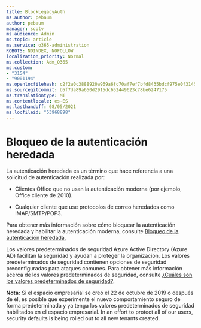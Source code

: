 ```yaml
---
title: BlockLegacyAuth
ms.author: pebaum
author: pebaum
manager: scotv
ms.audience: Admin
ms.topic: article
ms.service: o365-administration
ROBOTS: NOINDEX, NOFOLLOW
localization_priority: Normal
ms.collection: Adm_O365
ms.custom:
- "3154"
- "9001194"
ms.openlocfilehash: c2f2a0c3888920a969a6fc70af7ef7bfd8435bdcf975e0f31452b5da85e3a208
ms.sourcegitcommit: b5f7da89a650d2915dc652449623c78be6247175
ms.translationtype: MT
ms.contentlocale: es-ES
ms.lasthandoff: 08/05/2021
ms.locfileid: "53968898"
---
```

# <a name="blocking-legacy-authentication"></a>Bloqueo de la autenticación heredada

La autenticación heredada es un término que hace referencia a una solicitud de autenticación realizada por:

- Clientes Office que no usan la autenticación moderna (por ejemplo, Office cliente de 2010).

- Cualquier cliente que use protocolos de correo heredados como IMAP/SMTP/POP3.

Para obtener más información sobre cómo bloquear la autenticación heredada y habilitar la autenticación moderna, consulte [Bloqueo de la autenticación heredada.](https://docs.microsoft.com/azure/active-directory/conditional-access/concept-conditional-access-block-legacy-authentication)

Los valores predeterminados de seguridad Azure Active Directory (Azure AD) facilitan la seguridad y ayudan a proteger la organización. Los valores predeterminados de seguridad contienen opciones de seguridad preconfiguradas para ataques comunes.
Para obtener más información acerca de los valores predeterminados de seguridad, consulte [¿Cuáles son los valores predeterminados de seguridad?](https://docs.microsoft.com/azure/active-directory/fundamentals/concept-fundamentals-security-defaults). 

**Nota:** Si el espacio empresarial se creó el 22 de octubre de 2019 o después de él, es posible que experimente el nuevo comportamiento seguro de forma predeterminada y ya tenga los valores predeterminados de seguridad habilitados en el espacio empresarial.  In an effort to protect all of our users, security defaults is being rolled out to all new tenants created.
